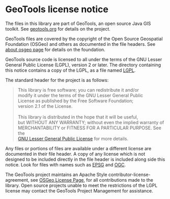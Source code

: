 # GeoTools license notice

The files in this library are part of GeoTools, an open source Java GIS 
toolkit. See [geotools.org](https://geotools.org/) for details on the project.

GeoTools files are covered by the copyright of the Open Source Geospatial
Foundation (OSGeo) and others as documented in the file headers. See [about osgeo page](https://www.osgeo.org/about/) for details on the foundation.

GeoTools source code is licensed to all under the terms of the GNU Lesser
General Public  License (LGPL), version 2 or later. The directory containing
this notice contains a copy of the LGPL, as a file named [LGPL](LGPL.md).

The standard header for the project is as follows:

> This library is free software; you can redistribute it and/or <br/>
> modify it under the terms of the GNU Lesser General Public <br/>
> License as published by the Free Software Foundation; <br/>
> version 2.1 of the License. <br/>
> <br/>
> This library is distributed in the hope that it will be useful, <br/>
> but WITHOUT ANY WARRANTY; without even the implied warranty of <br/>
> MERCHANTABILITY or FITNESS FOR A PARTICULAR PURPOSE.  See the <br/>
<a href="http://www.gnu.org/licenses/lgpl.txt">GNU Lesser General
Public License</a> for more details.


Any files or portions of files are available under a different license are
documented in their file header. A copy of any license which is not designed
to be included directly in the file header is included along side this notice.
Look for files with names such as [EPSG](EPSG.md) and [OGC](OGC.md).

The GeoTools project maintains an Apache Style contributor-license-agreement, see [OSGeo License Page](https://www.osgeo.org/about/licenses/), for all contributions made to the library. Open source projects unable to meet the restrictions of the LGPL license may contact the GeoTools Project Management for assistance.